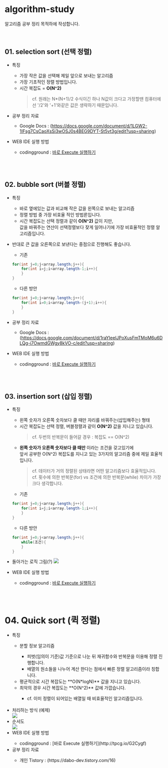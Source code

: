 # algorithm-study
알고리즘 공부 정리 목적하에 작성합니다.  
<br>
<br>
## 01. selection sort (선택 정렬)    
* 특징
  * 가장 작은 값을 선택해 제일 앞으로 보내는 알고리즘
  * 가장 기초적인 정렬 방법입니다.
  * 시간 복잡도 = **O(N^2)**
    > cf. 원래는 N*(N+1)/2 수식이긴 하나 N값이 크다고 가정할땐 컴퓨터에선 '/2'와 '+1'와같은 값은 생략하기 때문입니다.

* 공부 정리 자료 
  * Google Docs : (https://docs.google.com/document/d/1LGW2-1IFsg7CsCaoXsSi3wOSJ0s4BEG9DYT-St5vt3g/edit?usp=sharing)
  
* WEB IDE 실행 방법
  * codingground : [바로 Execute 실행하기](http://tpcg.io/nkZrOQ)
<br>
<br>

## 02. bubble sort (버블 정렬)
* 특징
  * 바로 옆에있는 값과 비교해 작은 값을 왼쪽으로 보내는 알고리즘
  * 정렬 방법 중 가장 비효율 적인 방법론입니다.
  * 시간 복잡도는 선택 정렬과 같이 **O(N^2)** 값이 지만,<br>
값을 바꿔주는 연산이 선택정렬보다 잦게 일어나기에 가장 비효율적인 정렬 알고리즘입니다.
* 반대로 큰 값을 오른쪽으로 보낸다는 중점으로 진행해도 좋습니다.
   
   * 기존
   ```java
   for(int j=0;j<array.length;j++){
       for(int i=j;i<array.length-1;i++){
       }
   }
   ```
   * 다른 방안
   ``` java
   for(int j=0;j<array.length;j++){
       for(int i=0;i<array.length-(j+1);i++){
       }
   }
   ```
* 공부 정리 자료 
  * Google Docs : (https://docs.google.com/document/d/1raYIeelJPoXusFmTMoM6u6DLQg-i7OwmdGWgy8kVO-c/edit?usp=sharing)
  
* WEB IDE 실행 방법
  * codingground : [바로 Execute 실행하기](http://tpcg.io/COArRa)
<br>
<br>

## 03. insertion sort (삽입 정렬)
* 특징
  * 왼쪽 숫자가 오른쪽 숫자보다 클 때만 자리를 바꿔주는(삽입해주는) 형태
  * 시간 복잡도는 선택 정렬, 버블정렬과 같이 **O(N^2)** 값을 지니고 있습니다.
    > cf. 두번의 반복문이 들어갈 경우 : 복잡도 == O(N^2)
  * **왼쪽 숫자가 오른쪽 숫자보다 클 때만** 이라는 조건을 갖고있기에<br>
  앞서 공부한 O(N^2) 복잡도를 지니고 있는 3가지의 알고리즘 중에 제일 효율적입니다.
    > cf. 데이터가 거의 정렬된 상태라면 어떤 알고리즘보다 효율적입니다.<br>
    > cf. 횟수에 의한 반복문(for) vs 조건에 의한 반복문(while) 차이가 가장 크다 생각합니다.
   * 기존
   ```java
   for(int j=0;j<array.length;j++){
       for(int i=j;i<array.length-1;i++){
       }
   }
   ```
   * 다른 방안
   ``` java
   for(int j=0;j<array.length;j++){
       while(조건){
       }
   }
   ```
* 돌아가는 로직 그림(?)
  <img src="https://user-images.githubusercontent.com/51875059/64487172-ef556800-d271-11e9-8a4a-11de246b1f53.PNG" />

* WEB IDE 실행 방법
  * codingground : [바로 Execute 실행하기](http://tpcg.io/zMtKbO)
  
<br>
<br>

<h1>04. Quick sort (퀵 정렬)</h1>
<ul>
 <li>특징</li>
  <ul>
   <li>분할 정보 알고리즘</li>
   <ul>
    <li>피벗(임의이 기준)값 기준으로 나눈 뒤 재귀함수와 반복문을 이용해 정렬 진행합니다.</li>
    <li>배열의 원소들을 나누어 계산 한다는 점에서 빠른 정렬 알고리즘이라 칭합니다.</li>
   </ul>
   <li>평균적으로 시간 복잡도는 **O(N*logN)** 값을 지니고 있습니다.</li>
   <li>최악의 경우 시간 복잡도는 **O(N^2)** 값에 가깝습니다.</li>
   <ul>
    <li>cf. 이미 정렬이 되어있는 배열일 때 비효율적인 알고리즘입니다.</li>
   </ul>
   <br></ul>
  <li>처리하는 방식 (예제)</li>
   <img src="https://user-images.githubusercontent.com/51875059/64632826-dcd75c00-d434-11e9-80c0-4f6b914d204e.PNG" />
   <br>
  <li>순서도</li>
   <img src="https://user-images.githubusercontent.com/51875059/64632702-8ec25880-d434-11e9-95cc-f52603961d40.png" />
   <br>
  <li>WEB IDE 실행 방법</li>
   <ul><li>codingground : [바로 Execute 실행하기](http://tpcg.io/G2Cygf)</li></ul>
  <li>공부 정리 자료</li>
   <ul><li>개인 Tistory : (https://dabo-dev.tistory.com/16)</li></ul>
</ul>
